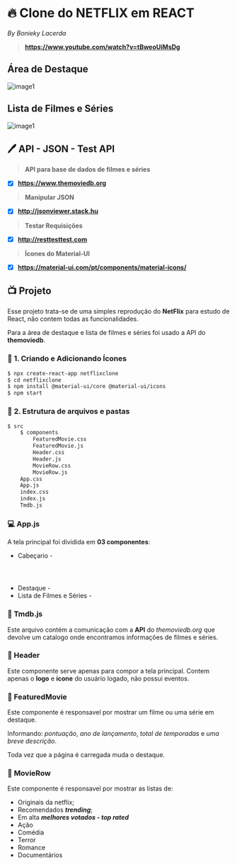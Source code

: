 # :fire: Clone do NETFLIX em REACT

_By Bonieky Lacerda_

> **https://www.youtube.com/watch?v=tBweoUiMsDg**



## Área de Destaque

![image1](C:\Users\cat\Desktop\Ap\NETFLIX\image1.png)



## Lista de Filmes e Séries

![image1](C:\Users\cat\Desktop\Ap\NETFLIX\image2.png)



## :pen: API - JSON - Test API

> **API para base de dados de filmes e séries**

-  [x] **https://www.themoviedb.org** 

> **Manipular JSON**

- [x] **http://jsonviewer.stack.hu** 

> **Testar Requisições**

- [x] **http://resttesttest.com** 

> **Ícones do Material-UI**

- [x] **https://material-ui.com/pt/components/material-icons/**



## :tv: Projeto

Esse projeto trata-se de uma simples reprodução do **NetFlix** para estudo de React, não contem todas as funcionalidades. 

Para a área de destaque e lista de filmes e séries foi usado a API do **themoviedb**.

### :paperclip: **1. Criando e Adicionando Ícones**

```bash
$ npx create-react-app netflixclone
$ cd netflixclone
$ npm install @material-ui/core @material-ui/icons
$ npm start
```

### :paperclip: **2. Estrutura de arquivos e pastas**

```bash
$ src
	$ components
		FeaturedMovie.css
		FeaturedMovie.js
		Header.css
		Header.js
		MovieRow.css
		MovieRow.js
	App.css
	App.js
	index.css
	index.js
	Tmdb.js
```

### :computer: App.js

A tela principal foi dividida em **03 componentes**: 

* Cabeçario - **<Header />**
* Destaque - **<FeaturedMovie />**
* Lista de Filmes e Séries - **<MovieRow />**



### :paperclip: ​Tmdb.js

Este arquivo contém a comunicação com a **API** do *themoviedb.org* que devolve um catalogo onde encontramos informações de filmes e séries.



### :paperclip: Header

Este componente serve apenas para compor a tela principal. Contem apenas o **logo** e **ícone** do usuário logado, não possui eventos.



### :paperclip: FeaturedMovie

Este componente é responsavel por mostrar um filme ou uma série em destaque. 

Informando: *pontuação*, *ano de lançamento*, *total de temporadas* e *uma breve descrição*.

Toda vez que a página é carregada muda o destaque.



### :paperclip: **MovieRow**

Este componente é responsavel por mostrar as listas de:

* Originais da netflix;
* Recomendados ***trending***;
* Em alta ***melhores votados - top rated***
* Ação
* Comédia
* Terror
* Romance
* Documentários

